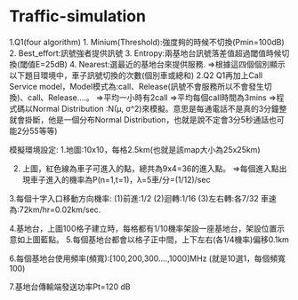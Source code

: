 # Traffic-simulation

1.Q1(four algorithm)
        1.	Minium(Threshold):強度夠的時候不切換(Pmin=100dB)
        2.	Best_effort:訊號強者提供訊號
        3.	Entropy:兩基地台訊號落差值超過閾值時候切換(閾值E=25dB)
        4.  Nearest:選最近的基地台來提供服務.
        =>根據這四個個別顯示以下題目環境中，車子訊號切換的次數(個別車或總和)
2.Q2
   Q1再加上Call Service model，Model模式為:call、Release(訊號不會服務所以不會發生切換)、call、Release….。
   =>平均一小時有2call
   =>平均每個call時間為3mins
   =>程式碼以Normal Distribution :N(μ, σ^2)來模擬。意思是每通電話不是真的3分鐘整就會掛斷，他是一個分布Normal Distribution，也就是說不定會3分5秒通話也可能2分55等等)

 模擬環境設定:
  1.地圖:10x10，每格2.5km(也就是該map大小為25x25km)

  2. 上圖，紅色線為車子可進入的點，總共為9x4=36的進入點。
  =>每個進入點出現車子進入的機率為P(n=1,t=1)，λ=5車/分=(1/12)/sec


  3.每個十字入口移動方向機率:
   (1)前進:1/2
   (2)迴轉:1/16
   (3)左右轉:各7/32
   車速為:72km/hr=0.02km/sec. 

   4.基地台，上圖100格子建立時，每格都有1/10機率架設一座基地台，架設位置示意如上圖藍點。
   5.每個基地台都會以格子正中間，上下左右(各1/4機率)偏移0.1km

   6.每個基地台使用頻率(頻寬):[100,200,300….,1000]MHz (就是10選1，每個頻寬100)

   7.基地台傳輸端發送功率Pt=120 dB
